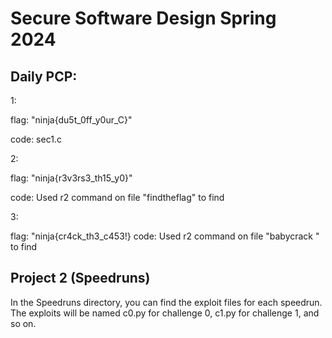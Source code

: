 # Secure Software Design Spring 2024

## Daily PCP:
 1: 
   
flag: "ninja{du5t_0ff_y0ur_C}"
   
code: sec1.c

 
 2: 
   
   flag: "ninja{r3v3rs3_th15_y0}"
  
   code: Used r2 command on file "findtheflag" to find
 
 
 3:
  
   flag: "ninja{cr4ck_th3_c453!}
   code: Used r2 command on file "babycrack " to find



## Project 2 (Speedruns)
In the Speedruns directory, you can find the exploit files for each speedrun.
The exploits will be named c0.py for challenge 0, c1.py for challenge 1, and so on.
